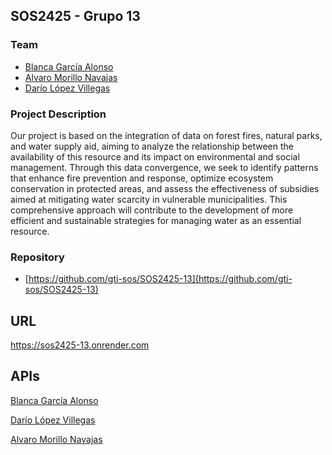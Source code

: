 ## SOS2425 - Grupo 13
### Team
- [Blanca García Alonso](https://github.com/blancagrclns)
- [Alvaro Morillo Navajas](https://github.com/alvmornav)
- [Darío López Villegas](https://github.com/darlopvil)

### Project Description
Our project is based on the integration of data on forest fires, natural parks, 
and water supply aid, aiming to analyze the relationship between the availability of this resource
and its impact on environmental and social management. Through this data convergence, we seek to identify
patterns that enhance fire prevention and response, optimize ecosystem conservation in protected areas,
and assess the effectiveness of subsidies aimed at mitigating water scarcity in vulnerable municipalities.
This comprehensive approach will contribute to the development of more efficient and sustainable strategies for managing water as an essential resource.

### Repository
- [https://github.com/gti-sos/SOS2425-13](https://github.com/gti-sos/SOS2425-13)

<h2>URL</h2>
<p><a href="https://sos2425-13.onrender.com" target="_blank">https://sos2425-13.onrender.com</a></p>
    
<h2>APIs</h2>
<p><a href="https://sos2425-13.onrender.com/samples/BGA" target="_blank">Blanca García Alonso</a></p>
<p><a href="https://sos2425-13.onrender.com/samples/DLV" target="_blank">Darío López Villegas</a></p>
<p><a href="https://sos2425-13.onrender.com/samples/AMN" target="_blank">Alvaro Morillo Navajas</a></p>

